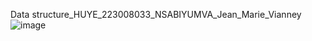 Data structure_HUYE_223008033_NSABIYUMVA_Jean_Marie_Vianney  ![image](https://github.com/user-attachments/assets/982336a6-0842-46b1-aeeb-2d6accec4f54)
